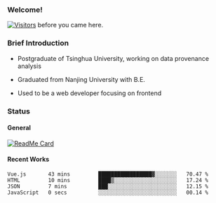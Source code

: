 ### Welcome!

[![Visitors](https://visitor-badge.laobi.icu/badge?page_id=HermitSun.HermitSun)]() before you came here.

### Brief Introduction

- Postgraduate of Tsinghua University, working on data provenance analysis

- Graduated from Nanjing University with B.E.

- Used to be a web developer focusing on frontend

### Status

#### General

[![ReadMe Card](https://github-readme-stats.hermitsun.vercel.app/api?username=HermitSun&count_private=true&show_icons=true)]()

#### Recent Works

<!--START_SECTION:waka-->

```text
Vue.js       43 mins         █████████████████▓░░░░░░░   70.47 %
HTML         10 mins         ████▒░░░░░░░░░░░░░░░░░░░░   17.24 %
JSON         7 mins          ███░░░░░░░░░░░░░░░░░░░░░░   12.15 %
JavaScript   0 secs          ░░░░░░░░░░░░░░░░░░░░░░░░░   00.14 %
```

<!--END_SECTION:waka-->
